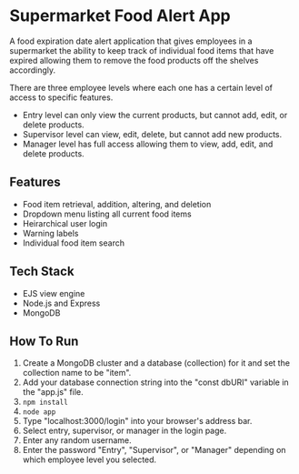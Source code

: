 
# Supermarket Food Alert App
A food expiration date alert application that gives employees in a supermarket the ability to keep track of individual food items that have expired allowing them to remove the food products off the shelves accordingly.

There are three employee levels where each one has a certain level of access to specific features.

- Entry level can only view the current products, but cannot add, edit, or delete products.
- Supervisor level can view, edit, delete, but cannot add new products.
- Manager level has full access allowing them to view, add, edit, and delete products. 

## Features
- Food item retrieval, addition, altering, and deletion
- Dropdown menu listing all current food items
- Heirarchical user login
- Warning labels 
- Individual food item search

## Tech Stack
- EJS view engine
- Node.js and Express
- MongoDB

## How To Run
1. Create a MongoDB cluster and a database (collection) for it and set the collection name to be "item".
2. Add your database connection string into the "const dbURI" variable in the "app.js" file. 
3. `npm install`  
4. `node app`   
5. Type "localhost:3000/login" into your browser's address bar.
6. Select entry, supervisor, or manager in the login page.
7. Enter any random username.
8. Enter the password "Entry", "Supervisor", or "Manager" depending on which employee level you selected.
